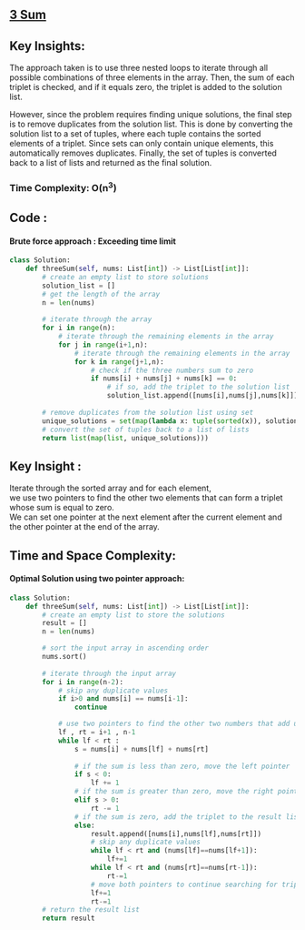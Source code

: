 ## [3 Sum](https://leetcode.com/problems/3sum/description/)

## Key Insights:
The approach taken is to use three nested loops to iterate through all possible combinations of three elements in the array. Then, the sum of each triplet is checked, and if it equals zero, the triplet is added to the solution list.<br>

However, since the problem requires finding unique solutions, the final step is to remove duplicates from the solution list. This is done by converting the solution list to a set of tuples, where each tuple contains the sorted elements of a triplet. Since sets can only contain unique elements, this automatically removes duplicates. Finally, the set of tuples is converted back to a list of lists and returned as the final solution.

### Time Complexity: O(n<sup>3</sup>)

## Code :
#### Brute force approach : Exceeding time limit
```python
class Solution:
    def threeSum(self, nums: List[int]) -> List[List[int]]:
        # create an empty list to store solutions
        solution_list = []
        # get the length of the array
        n = len(nums)
        
        # iterate through the array
        for i in range(n):
            # iterate through the remaining elements in the array
            for j in range(i+1,n):
                # iterate through the remaining elements in the array
                for k in range(j+1,n):
                    # check if the three numbers sum to zero
                    if nums[i] + nums[j] + nums[k] == 0:
                        # if so, add the triplet to the solution list
                        solution_list.append([nums[i],nums[j],nums[k]])
        
        # remove duplicates from the solution list using set
        unique_solutions = set(map(lambda x: tuple(sorted(x)), solution_list))
        # convert the set of tuples back to a list of lists
        return list(map(list, unique_solutions)))
```

## Key Insight : 
Iterate through the sorted array and for each element,<br>
we use two pointers to find the other two elements that can form a triplet whose sum is equal to zero.<br> 
We can set one pointer at the next element after the current element and the other pointer at the end of the array.<br> 

## Time and Space Complexity:

#### Optimal Solution using two pointer approach:
```python
class Solution:
    def threeSum(self, nums: List[int]) -> List[List[int]]:
        # create an empty list to store the solutions
        result = []
        n = len(nums) 

        # sort the input array in ascending order
        nums.sort()
        
        # iterate through the input array
        for i in range(n-2):
            # skip any duplicate values
            if i>0 and nums[i] == nums[i-1]:
                continue

            # use two pointers to find the other two numbers that add up to the target sum
            lf , rt = i+1 , n-1
            while lf < rt :
                s = nums[i] + nums[lf] + nums[rt]
                
                # if the sum is less than zero, move the left pointer
                if s < 0:
                    lf += 1
                # if the sum is greater than zero, move the right pointer
                elif s > 0:
                    rt -= 1
                # if the sum is zero, add the triplet to the result list
                else:
                    result.append([nums[i],nums[lf],nums[rt]])
                    # skip any duplicate values
                    while lf < rt and (nums[lf]==nums[lf+1]):
                        lf+=1
                    while lf < rt and (nums[rt]==nums[rt-1]):
                        rt-=1
                    # move both pointers to continue searching for triplets
                    lf+=1
                    rt-=1
        # return the result list
        return result
```
